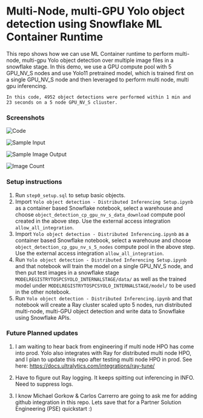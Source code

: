 # Multi-Node, multi-GPU Yolo object detection using Snowflake ML Container Runtime

This repo shows how we can use ML Container runtime to perform multi-node, multi-gpu Yolo object detection over multiple image files in a snowflake stage. In this demo, we use a GPU compute pool with 5 GPU_NV_S nodes and use Yolo11 pretrained model, which is trained first on a single GPU_NV_S node and then leveraged to perform multi node, multi gpu inferencing.

```In this code, 4952 object detections were performed within 1 min and 23 seconds on a 5 node GPU_NV_S cliuster.```

### Screenshots

![Code](images/distributed_multinode_code.png?raw=true "Code")

![Sample Input](images/sample_input.png?raw=true "Sample image input")

![Sample Image Output](images/output.png?raw=true "Output")

![Image Count](images/image_count.png?raw=true "Image Count")


### Setup instructions
1. Run `step0_setup.sql` to setup basic objects.
2. Import `Yolo object detection - Distributed Inferencing Setup.ipynb` as a container based Snowflake notebook, select a warehouse and choose `object_detection_cp_gpu_nv_s_data_download` compute pool created in the above step. Use the external access integration `allow_all_integration`.
3. Import `Yolo object detection - Distributed Inferencing.ipynb` as a container based Snowflake notebook, select a warehouse and choose `object_detection_cp_gpu_nv_s_5_nodes` compute pool in the above step. Use the external access integration `allow_all_integration`.
4. Run `Yolo object detection - Distributed Inferencing Setup.ipynb` and that notebook will train the model on a single GPU_NV_S node, and then put test images in a snowflake stage `MODELREGISTRYTOSPCSYOLO_INTERNALSTAGE/data/` as well as the trained model under `MODELREGISTRYTOSPCSYOLO_INTERNALSTAGE/model/` to be used in the other notebook. 
5. Run `Yolo object detection - Distributed Inferencing.ipynb` and that notebook will create a Ray cluster scaled upto 5 nodes, run distributed multi-node, multi-GPU object detection and write data to Snowflake using Snowflake APIs.

### Future Planned updates
1. I am waiting to hear back from engineering if multi node HPO has come into prod. Yolo also integrates with Ray for distributed multi node HPO, and I plan to update this repo after testing multi node HPO in prod.  See here: https://docs.ultralytics.com/integrations/ray-tune/

2. Have to figure out Ray logging. It keeps spitting out inferencing in INFO. Need to suppress logs.

3. I know Michael Gorkow & Carlos Carrerro are going to ask me for adding github integration in this repo. Lets save that for a Partner Solution Engineering (PSE) quickstart :)
